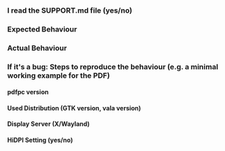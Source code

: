 ### I read the SUPPORT.md file (yes/no)

### Expected Behaviour

### Actual Behaviour

### If it's a bug: Steps to reproduce the behaviour (e.g. a minimal working example for the PDF)

#### pdfpc version

#### Used Distribution (GTK version, vala version)

#### Display Server (X/Wayland)

#### HiDPI Setting (yes/no)
